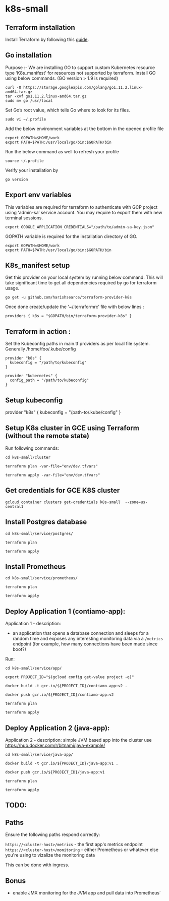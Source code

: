 # k8s-small

## Terraform installation

Install Terraform by following this [guide](https://www.terraform.io/downloads.html).

## Go installation

Purpose :- We are installing GO to support custom Kubernetes resource type ‘K8s_manifest’ for resources not supported by terraform.
Install GO using below commands. (GO version > 1.9 is required)
```
curl -O https://storage.googleapis.com/golang/go1.11.2.linux-amd64.tar.gz
tar -xvf go1.11.2.linux-amd64.tar.gz
sudo mv go /usr/local
```

Set Go’s root value, which tells Go where to look for its files.
```
sudo vi ~/.profile
```

Add the below environment variables at the bottom in the opened profile file
```
export GOPATH=$HOME/work
export PATH=$PATH:/usr/local/go/bin:$GOPATH/bin
```

Run the below command as well to refresh your profile
```
source ~/.profile
```
Verify your installation by
```
go version
```
## Export env variables

This variables are required for terraform to authenticate with GCP project using ‘admin-sa’ service account.
You may require to export them with new terminal sessions.

```
export GOOGLE_APPLICATION_CREDENTIALS="/path/to/admin-sa-key.json"
```
GOPATH variable is required for the installation directory of GO.
```
export GOPATH=$HOME/work
export PATH=$PATH:/usr/local/go/bin:$GOPATH/bin
```

## K8s_manifest setup

Get this provider on your local system by running below command.
This will take significant time to get all dependencies required by go for terraform usage.

```
go get -u github.com/harishsearce/terraform-provider-k8s
```
Once done create/update the ‘~/.terraformrc’ file with below lines :

```
providers { k8s = "$GOPATH/bin/terraform-provider-k8s" }
```

## Terraform in action :

Set the Kubeconfig paths in main.tf providers as per local file system.
Generally /home/foo/.kube/config

```
provider "k8s" {
  kubeconfig = "/path/to/kubeconfig"
}

provider "kubernetes" {
  config_path = "/path/to/kubeconfig"
}
```


## Setup kubeconfig
provider "k8s" {
  kubeconfig = "/path-to/.kube/config"
}

## Setup K8s cluster in GCE using Terraform (without the remote state)
Run following commands:

 `cd k8s-small/cluster`
 
 `terraform plan -var-file="env/dev.tfvars"`
 
 `terraform apply -var-file="env/dev.tfvars"`

## Get credentials for GCE K8S cluster
`gcloud container clusters get-credentials k8s-small  --zone=us-central1`

## Install Postgres database
 `cd k8s-small/service/postgres/`
 
 `terraform plan`
 
 `terraform apply`

## Install Prometheus
 `cd k8s-small/service/prometheus/`
 
 `terraform plan`
 
 `terraform apply`

## Deploy Application 1 (contiamo-app):

Application 1 - description:
- an application that opens a database connection and sleeps for a random time and exposes any interesting monitoring data via a `/metrics` endpoint (for example, how many connections have been made since boot?)

Run:

 `cd k8s-small/service/app/`

 `export PROJECT_ID="$(gcloud config get-value project -q)"`

 `docker build -t gcr.io/${PROJECT_ID}/contiamo-app:v2 .`
 
 `docker push gcr.io/${PROJECT_ID}/contiamo-app:v2`
 
 `terraform plan`
 
 `terraform apply`
 
## Deploy Application 2 (java-app):

Application 2 - description: simple JVM based app into the cluster use https://hub.docker.com/r/bitnami/java-example/

 `cd k8s-small/service/java-app/`
 
 `docker build -t gcr.io/${PROJECT_ID}/java-app:v1 .`
 
 `docker push gcr.io/${PROJECT_ID}/java-app:v1`
 
 `terraform plan`
 
 `terraform apply`
 
## TODO:

## Paths
Ensure the following paths respond correctly:

`https://<cluster-host>/metrics` - the first app's metrics endpoint
`https://<cluster-host>/monitoring` - either Prometheus or whatever else you're using to vizalize the monitoring data

This can be done with ingress. 

## Bonus
- enable JMX monitoring for the JVM app and pull data into Prometheus`
